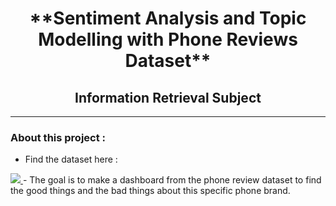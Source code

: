 <div id="header" align="center">
  <h1>**Sentiment Analysis and Topic Modelling with Phone Reviews Dataset**</h1>
  <h2 align="center">Information Retrieval Subject</h2>
</div>

---
### About this project :
- Find the dataset here :
<a href="https://www.kaggle.com/datasets/PromptCloudHQ/amazon-reviews-unlocked-mobile-phones">
  <img src="https://img.shields.io/badge/Kaggle-blue?style=for-the-badge&logo=kaggle&logoColor=white"/>
</a>
- The goal is to make a dashboard from the phone review dataset to find the good things and the bad things about this specific phone brand.
